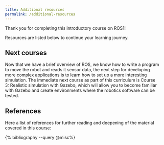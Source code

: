 ```yaml
---
title: Additional resources
permalink: /additional-resources
---
```


Thank you for completing this introductory course on ROS1!

Resources are listed below to continue your learning journey.

## Next courses
Now that we have a brief overview of ROS, we know how to write a program to move the robot and reads it sensor data, the next step for developing more complex applications is to learn how to set up a more interesting simulation. The immediate next course as part of this curriculum is Course 3: Realistic simulation with Gazebo, which will allow you to become familiar with Gazebo and create environments where the robotics software can be tested.


## References
Here a list of references for further reading and deepening of the material covered in this course:

{% bibliography --query @misc%}
